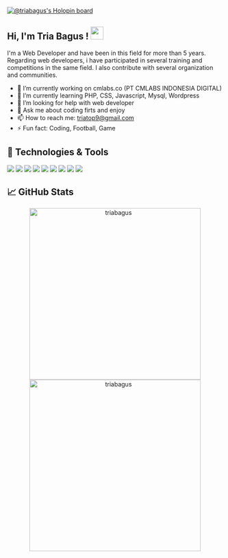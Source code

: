 [![@triabagus's Holopin board](https://holopin.me/triabagus)](https://holopin.io/@triabagus)
## Hi, I'm Tria Bagus ! <img src="https://raw.githubusercontent.com/MartinHeinz/MartinHeinz/master/wave.gif" width="30px">
I'm a Web Developer and have been in this field for more than 5 years. Regarding web developers, i have participated in several training and competitions in the same field. I also contribute with several organization and communities. 

- 🔭 I’m currently working on cmlabs.co (PT CMLABS INDONESIA DIGITAL)
- 🌱 I’m currently learning PHP, CSS, Javascript, Mysql, Wordpress
- 🤔 I’m looking for help with web developer
- 💬 Ask me about coding firts and enjoy 
- 📫 How to reach me: triatop9@gmail.com
- ⚡ Fun fact: Coding, Football, Game 

## 🔧 Technologies & Tools
![](https://img.shields.io/badge/Shell-Bash-informational?style=flat&logo=gnu-bash&logoColor=white&color=57675c)
![](https://img.shields.io/badge/Code-JavaScript-informational?style=flat&logo=javascript&logoColor=white&color=57675c)
![](https://img.shields.io/badge/Code-Php-informational?&style=flat&logo=php&logoColor=white&color=57675c)
![](https://img.shields.io/badge/Code-Html5-informational?&style=flat&logo=html5&logoColor=white&color=57675c)
![](https://img.shields.io/badge/Code-Css3-informational?&style=flat&logo=css3&logoColor=white&color=57675c)
![](https://img.shields.io/badge/Code-Sass-informational?&style=flat&logo=sass&logoColor=white&color=57675c)
![](https://img.shields.io/badge/Code-Wordpress-informational?&style=flat&logo=wordpress&logoColor=white&color=57675c)
![](https://img.shields.io/badge/Tools-Mysql-informational?&style=flat&logo=mysql&logoColor=white&color=57675c)
![](https://img.shields.io/badge/Tools-Git-informational?&style=flat&logo=git&logoColor=white&color=57675c)
## &#x1f4c8; GitHub Stats 
<p align="center">
	<img width="400" src="https://github-readme-stats-git-masterrstaa-rickstaa.vercel.app/api?username=triabagus&theme=radical&show_icons=true&title_color=8da99b&text_color=ffffff&icon_color=8da99b&bg_color=000000" alt="triabagus" />
	<img width="400" src="https://streak-stats.demolab.com?user=triabagus&theme=radical&date_format=j%20M%5B%20Y%5D&mode=weekly&background=000000&border=DDDDDD&stroke=FFFFFF&ring=8DA99B&fire=8DA99B&currStreakNum=FFFFFF&sideNums=FFFFFF&currStreakLabel=8DA99B&sideLabels=8DA99B&dates=FFFFFF" alt="triabagus" />
</p>
<!--
**triabagus/triabagus** is a ✨ _special_ ✨ repository because its `README.md` (this file) appears on your GitHub profile.

Get Emoji in : https://emojipedia.org/objects/
Here are some ideas to get you started: 
-->
